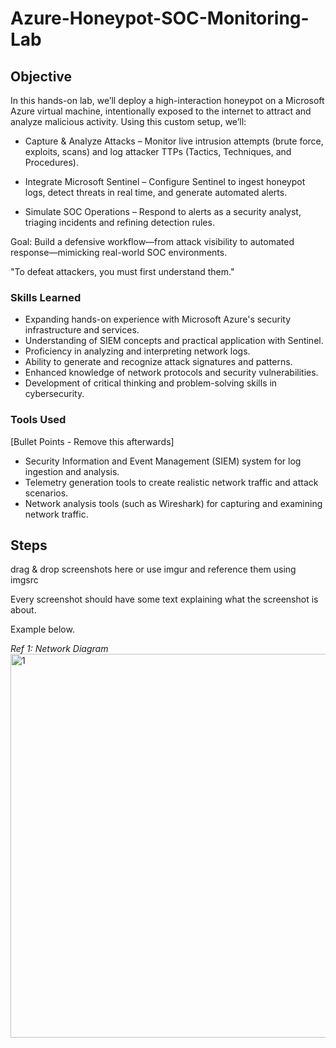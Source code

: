 # Azure-Honeypot-SOC-Monitoring-Lab

## Objective

In this hands-on lab, we’ll deploy a high-interaction honeypot on a Microsoft Azure virtual machine, intentionally exposed to the internet to attract and analyze malicious activity. Using this custom setup, we’ll:

- Capture & Analyze Attacks – Monitor live intrusion attempts (brute force, exploits, scans) and log attacker TTPs (Tactics, Techniques, and Procedures).

- Integrate Microsoft Sentinel – Configure Sentinel to ingest honeypot logs, detect threats in real time, and generate automated alerts.

- Simulate SOC Operations – Respond to alerts as a security analyst, triaging incidents and refining detection rules.

Goal: Build a defensive workflow—from attack visibility to automated response—mimicking real-world SOC environments.

"To defeat attackers, you must first understand them."

### Skills Learned

- Expanding hands-on experience with Microsoft Azure's security infrastructure and services.
- Understanding of SIEM concepts and practical application with Sentinel.
- Proficiency in analyzing and interpreting network logs.
- Ability to generate and recognize attack signatures and patterns.
- Enhanced knowledge of network protocols and security vulnerabilities.
- Development of critical thinking and problem-solving skills in cybersecurity.

### Tools Used
[Bullet Points - Remove this afterwards]

- Security Information and Event Management (SIEM) system for log ingestion and analysis.
- Telemetry generation tools to create realistic network traffic and attack scenarios.
- Network analysis tools (such as Wireshark) for capturing and examining network traffic.

## Steps
drag & drop screenshots here or use imgur and reference them using imgsrc

Every screenshot should have some text explaining what the screenshot is about.

Example below.

*Ref 1: Network Diagram*
<img width="1366" height="614" alt="1" src="https://github.com/user-attachments/assets/bd714865-536a-46b0-886e-6361c0e753f4" />
